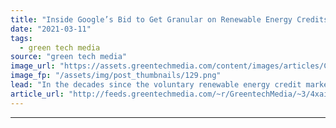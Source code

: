```yaml
---
title: "Inside Google’s Bid to Get Granular on Renewable Energy Credits"
date: "2021-03-11"
tags: 
  - green tech media
source: "green tech media"
image_url: "https://assets.greentechmedia.com/content/images/articles/Copy_of_TWB_6126_PRY_Server.jpg"
image_fp: "/assets/img/post_thumbnails/129.png"
lead: "In the decades since the voluntary renewable energy credit marketplace cropped up, a bevy of options for acquiring renewables has bloomed. Companies can choose from options including buying RECs, investing in onsite renewables and signing virtual pow ..."
article_url: "http://feeds.greentechmedia.com/~r/GreentechMedia/~3/4xaiq_UEo2U/inside-googles-bid-to-get-granular-on-renewable-energy-credits"
---
```


---
